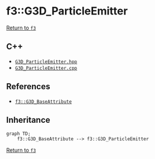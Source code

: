 # f3::G3D_ParticleEmitter

[Return to `f3`](/docs/f3.md)

## C++

- [`G3D_ParticleEmitter.hpp`](/c++/include/G3D_ParticleEmitter.hpp)
- [`G3D_ParticleEmitter.cpp`](/c++/source/G3D_ParticleEmitter.cpp)

## References

- [`f3::G3D_BaseAttribute`](/docs/f3/G3D_BaseAttribute.md)

## Inheritance

```mermaid
graph TD;
    f3::G3D_BaseAttribute --> f3::G3D_ParticleEmitter
```

[Return to `f3`](/docs/f3.md)